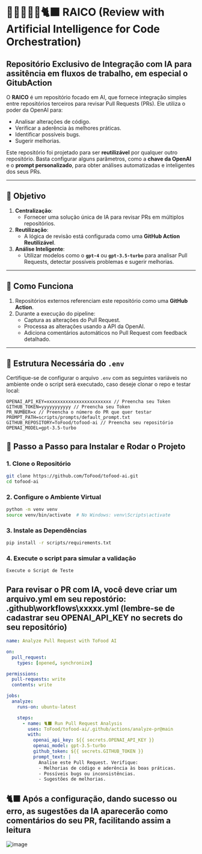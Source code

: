 #  🤖🫱🏽‍🫲🏽🐈‍⬛ RAICO (Review with Artificial Intelligence for Code Orchestration)

## **Repositório Exclusivo de Integração com IA para assitência em fluxos de trabalho, em especial o GitubAction**

O **RAICO** é um repositório focado em AI, que fornece integração simples entre repositórios terceiros para revisar Pull Requests (PRs). Ele utiliza o poder da OpenAI para:

- Analisar alterações de código.
- Verificar a aderência às melhores práticas.
- Identificar possíveis bugs.
- Sugerir melhorias.

Este repositório foi projetado para ser **reutilizável** por qualquer outro repositório. Basta configurar alguns parâmetros, como a **chave da OpenAI** e o **prompt personalizado**, para obter análises automatizadas e inteligentes dos seus PRs.

---

## **🎯 Objetivo**

1. **Centralização**:
   - Fornecer uma solução única de IA para revisar PRs em múltiplos repositórios.
2. **Reutilização**:
   - A lógica de revisão está configurada como uma **GitHub Action Reutilizável**.
3. **Análise Inteligente**:
   - Utilizar modelos como o **`gpt-4`** ou **`gpt-3.5-turbo`** para analisar Pull Requests, detectar possíveis problemas e sugerir melhorias.

---

## **🚀 Como Funciona**

1. Repositórios externos referenciam este repositório como uma **GitHub Action**.
2. Durante a execução do pipeline:
   - Captura as alterações do Pull Request.
   - Processa as alterações usando a API da OpenAI.
   - Adiciona comentários automáticos no Pull Request com feedback detalhado.

---

## **📄 Estrutura Necessária do `.env`**

Certifique-se de configurar o arquivo `.env` com as seguintes variáveis no ambiente onde o script será executado, caso deseje clonar o repo e testar local:

```plaintext
OPENAI_API_KEY=xxxxxxxxxxxxxxxxxxxxxxxx // Preencha seu Token
GITHUB_TOKEN=yyyyyyyyyyy // Preencha seu Token
PR_NUMBER=x // Preencha o número do PR que quer testar
PROMPT_PATH=scripts/prompts/default_prompt.txt
GITHUB_REPOSITORY=ToFood/tofood-ai // Preencha seu repositório
OPENAI_MODEL=gpt-3.5-turbo
```

## 📖 Passo a Passo para Instalar e Rodar o Projeto

### **1. Clone o Repositório**

```bash
git clone https://github.com/ToFood/tofood-ai.git
cd tofood-ai
```

### **2. Configure o Ambiente Virtual**

```bash
python -m venv venv
source venv/bin/activate  # No Windows: venv\Scripts\activate
```

### **3. Instale as Dependências**

```bash
pip install -r scripts/requirements.txt
```

### **4. Execute o script para simular a validação**

```bash
Execute o Script de Teste
```

## Para revisar o PR com IA, você deve criar um arquivo.yml em seu repostório: .github\workflows\xxxxx.yml (lembre-se de cadastrar seu OPENAI_API_KEY no secrets do seu repositório)

```yaml
name: Analyze Pull Request with ToFood AI

on:
  pull_request:
    types: [opened, synchronize]

permissions:
  pull-requests: write
  contents: write

jobs:
  analyze:
    runs-on: ubuntu-latest

    steps:
      - name: 🐈‍⬛ Run Pull Request Analysis
        uses: ToFood/tofood-ai/.github/actions/analyze-pr@main
        with:
          openai_api_key: ${{ secrets.OPENAI_API_KEY }}
          openai_model: gpt-3.5-turbo
          github_token: ${{ secrets.GITHUB_TOKEN }}
          prompt_text: |
            Analise este Pull Request. Verifique:
            - Melhorias de código e aderência às boas práticas.
            - Possíveis bugs ou inconsistências.
            - Sugestões de melhorias.
```

## 🐈‍⬛ Após a configuração, dando sucesso ou erro, as sugestões da IA aparecerão como comentários do seu PR, facilitando assim a leitura

![image](https://github.com/user-attachments/assets/9d2cbba7-60a8-4e58-87b4-72f097796802)

